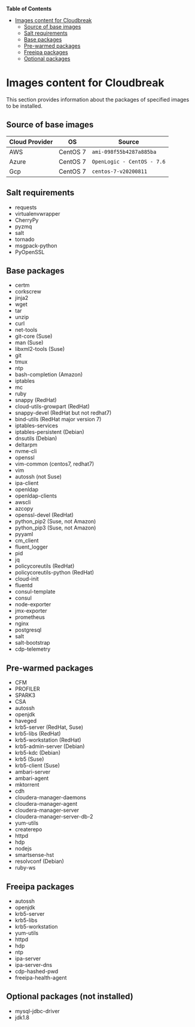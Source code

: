 **Table of Contents**

- [Images content for Cloudbreak](#images-content-for-cloudbreak)
  - [Source of base images](#source-of-base-images)
  - [Salt requirements](#salt-requirements)
  - [Base packages](#base-packages)
  - [Pre-warmed packages](#pre-warmed-packages)
  - [Freeipa packages](#freeipa-packages)
  - [Optional packages](#optional-packages-not-installed)


# Images content for Cloudbreak

This section provides information about the packages of specified images to be installed.

## Source of base images

 Cloud Provider | OS | Source
 ---- | ---- | ----
 AWS | CentOS 7 | `ami-098f55b4287a885ba`
 Azure | CentOS 7 |  `OpenLogic - CentOS - 7.6`
 Gcp | CentOS 7 |  `centos-7-v20200811`

## Salt requirements
- requests
- virtualenvwrapper
- CherryPy
- pyzmq
- salt
- tornado
- msgpack-python
- PyOpenSSL

## Base packages
- certm
- corkscrew
- jinja2
- wget
- tar
- unzip
- curl
- net-tools
- git-core (Suse)
- man (Suse)
- libxml2-tools (Suse)
- git
- tmux
- ntp
- bash-completion (Amazon)
- iptables
- mc
- ruby
- snappy (RedHat)
- cloud-utils-growpart (RedHat)
- snappy-devel (RedHat but not redhat7)
- bind-utils (RedHat major version 7)
- iptables-services
- iptables-persistent (Debian)
- dnsutils (Debian)
- deltarpm
- nvme-cli
- openssl
- vim-common (centos7, redhat7)
- vim
- autossh (not Suse)
- ipa-client
- openldap
- openldap-clients
- awscli
- azcopy
- openssl-devel (RedHat)
- python_pip2 (Suse, not Amazon)
- python_pip3 (Suse, not Amazon)
- pyyaml
- cm_client
- fluent_logger
- pid
- jq
- policycoreutils (RedHat)
- policycoreutils-python (RedHat)
- cloud-init
- fluentd
- consul-template
- consul
- node-exporter
- jmx-exporter
- prometheus
- nginx
- postgresql
- salt
- salt-bootstrap
- cdp-telemetry

## Pre-warmed packages
- CFM
- PROFILER
- SPARK3
- CSA
- autossh
- openjdk
- haveged
- krb5-server (RedHat, Suse)
- krb5-libs (RedHat)
- krb5-workstation (RedHat)
- krb5-admin-server (Debian)
- krb5-kdc (Debian)
- krb5 (Suse)
- krb5-client (Suse)
- ambari-server
- ambari-agent
- mktorrent
- cdh
- cloudera-manager-daemons
- cloudera-manager-agent
- cloudera-manager-server
- cloudera-manager-server-db-2
- yum-utils
- createrepo
- httpd
- hdp
- nodejs
- smartsense-hst
- resolvconf (Debian)
- ruby-ws

## Freeipa packages
- autossh
- openjdk
- krb5-server
- krb5-libs
- krb5-workstation
- yum-utils
- httpd
- hdp
- ntp
- ipa-server
- ipa-server-dns
- cdp-hashed-pwd
- freeipa-health-agent

## Optional packages (not installed)
- mysql-jdbc-driver
- jdk1.8

